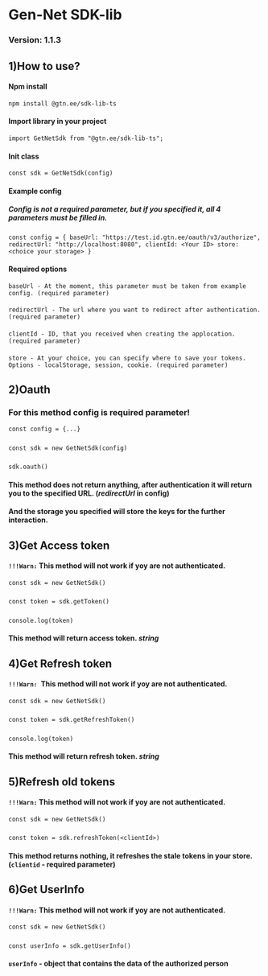 # Gen-Net SDK-lib
### Version: 1.1.3

## 1)How to use?
#### Npm install
`npm install @gtn.ee/sdk-lib-ts`
#### Import library in your project
`import GetNetSdk from "@gtn.ee/sdk-lib-ts";`
#### Init class
`const sdk = GetNetSdk(config)`
#### Example config
##### *Config* is not a required parameter, but if you specified it, all 4 parameters must be filled in.
`const config = {
    baseUrl: "https://test.id.gtn.ee/oauth/v3/authorize",
    redirectUrl: "http://localhost:8080",
    clientId: <Your ID>
    store: <choice your storage>
}`
#### Required options
`baseUrl - At the moment, this parameter must be taken from example config. (required parameter)`
####
`redirectUrl - The url where you want to redirect after authentication. (required parameter)`
####
`clientId - ID, that you received when creating the applocation. (required parameter)`
####
`store - At your choice, you can specify where to save your tokens. Options - localStorage, session, cookie. (required parameter)`
## 2)Oauth
### For this method config is required parameter!
`const config = {...}`
#####
`const sdk = new GetNetSdk(config)`
#####
`sdk.oauth()`
#### This method does not return anything, after authentication it will return you to the specified URL. (*redirectUrl* in config)
#### And the storage you specified will store the keys for the further interaction.
## 3)Get Access token
#### `!!!Warn:` This method will not work if yoy are not authenticated. 
`const sdk = new GetNetSdk()`
#####
`const token = sdk.getToken()`
#####
`console.log(token)`
#### This method will return access token. *string*
## 4)Get Refresh token
#### `!!!Warn: `This method will not work if yoy are not authenticated.
`const sdk = new GetNetSdk()`
#####
`const token = sdk.getRefreshToken()`
#####
`console.log(token)`
#### This method will return refresh token. *string*
## 5)Refresh old tokens
#### `!!!Warn:` This method will not work if yoy are not authenticated.
`const sdk = new GetNetSdk()`
#####
`const token = sdk.refreshToken(<clientId>)`
#### This method returns nothing, it refreshes the stale tokens in your store. (`clientid` - required parameter)
## 6)Get UserInfo
#### `!!!Warn:` This method will not work if yoy are not authenticated.
`const sdk = new GetNetSdk()`
#####
`const userInfo = sdk.getUserInfo()`
#### `userInfo` - object that contains the data of the authorized person

